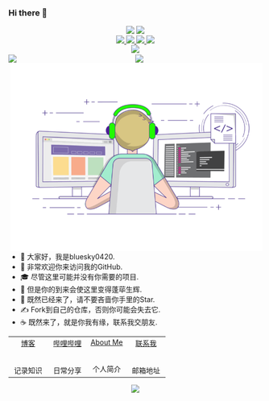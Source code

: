 ### Hi there 👋

<!--
**bluesky0420/bluesky0420** is a ✨ _special_ ✨ repository because its `README.md` (this file) appears on your GitHub profile.

Here are some ideas to get you started:

- 🔭 I’m currently working on ...
- 🌱 I’m currently learning ...
- 👯 I’m looking to collaborate on ...
- 🤔 I’m looking for help with ...
- 💬 Ask me about ...
- 📫 How to reach me: ...
- 😄 Pronouns: ...
- ⚡ Fun fact: ...
-->

<div align="center">
  <img src="https://github-readme-stats.vercel.app/api?username=bluesky0420&count_private=true&show_icons=true&theme=tokyonight&line_height=27">
  <img src="https://github-readme-stats.vercel.app/api/top-langs/?username=bluesky0420&theme=tokyonight">
</div>

<div align="center">
  <a href="https://github.com/bluesky0420/picx-image-hosting">
    <img src="https://github-readme-stats.vercel.app/api/pin/?username=bluesky0420&repo=picx-image-hosting&theme=tokyonight" />
  </a>
  <a href="https://github.com/bluesky0420/hexo-blog-comments">
    <img src="https://github-readme-stats.vercel.app/api/pin/?username=bluesky0420&repo=hexo-blog-comments&theme=tokyonight" />
  </a>
  <a href="https://github.com/bluesky0420/bluesky0420.github.io">
    <img src="https://github-readme-stats.vercel.app/api/pin/?username=bluesky0420&repo=bluesky0420.github.io&theme=tokyonight" />
  </a>
  <a href="https://github.com/bluesky0420/picgo-image-hosting">
    <img src="https://github-readme-stats.vercel.app/api/pin/?username=bluesky0420&repo=picgo-image-hosting&theme=tokyonight" />
  </a>
</div>

<div align="center">
  <img src="https://github-readme-activity-graph.vercel.app/graph?username=bluesky0420&theme=vue">
</div>

<div align="center">
  <img align="left" src="https://github-readme-streak-stats.herokuapp.com/?user=bluesky0420&theme=tokyonight" width="45%">
  <img align="right" src="https://github-profile-trophy.vercel.app/?username=bluesky0420&theme=tokyonight" width="50%">
</div>

<img align="right" alt="GIF" src="https://raw.githubusercontent.com/devSouvik/devSouvik/master/gif3.gif" width="500"/>

- 🔭 大家好，我是bluesky0420.
- 🤔 非常欢迎你来访问我的GitHub.
- 🎓 尽管这里可能并没有你需要的项目.
- 💼 但是你的到来会使这里变得蓬荜生辉.
- 🌱 既然已经来了，请不要吝啬你手里的Star.
- ✍️ Fork到自己的仓库，否则你可能会失去它.
- ☕ 既然来了，就是你我有缘，联系我交朋友.

<table>
  <tbody>
    <tr valign="top">
      <td width="25%" align="center">
        <a href="https://bluesky0420.github.io">博客</a>
        <br><br><br>
        记录知识
      </td>
      <td width="25%" align="center">
        <a href="https://space.bilibili.com/15610216">哔哩哔哩</a>
        <br><br><br>
        日常分享
      </td>
      <td width="25%" align="center">
        <a href="https://bluesky0420.github.io/about/">About Me</a>
        <br><br><br>
        个人简介
      </td>
      <td width="25%" align="center">
        <a href="mailto:bluesky.coder0420@gmail.com">联系我</a>
        <br><br><br>
        邮箱地址
      </td>
    </tr>
  </tbody>
</table>

<div align="center">
  <img src="https://komarev.com/ghpvc/?username=bluesky0420">
</div>

